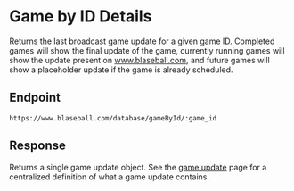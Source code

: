# Game by ID Details

Returns the last broadcast game update for a given game ID. Completed games will show the final update of the game, currently running games will show the update present on www.blaseball.com, and future games will show a placeholder update if the game is already scheduled.

## Endpoint

`https://www.blaseball.com/database/gameById/:game_id`

## Response

Returns a single game update object. See the [game update](game-object.md) page for a centralized definition of what a game update contains.
